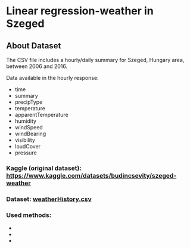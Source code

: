 # Linear regression-weather in Szeged

## **About Dataset**

The CSV file includes a hourly/daily summary for Szeged, Hungary area, between 2006 and 2016.

Data available in the hourly response:
- time
- summary
- precipType
- temperature
- apparentTemperature
- humidity
- windSpeed
- windBearing
- visibility
- loudCover
- pressure

### Kaggle (original dataset): https://www.kaggle.com/datasets/budincsevity/szeged-weather

### Dataset: [weatherHistory.csv](https://raw.githubusercontent.com/mrMichalR/LinearRegression/main/weather_in_szeged/weatherHistory.csv)

### Used methods:
- 
- 
- 
